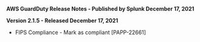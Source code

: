 **AWS GuardDuty Release Notes - Published by Splunk December 17, 2021**
  

**Version 2.1.5 - Released December 17, 2021**

* FIPS Compliance - Mark as compliant [PAPP-22661]

